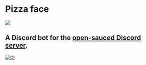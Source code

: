 # Pizza face

![](https://www.dropbox.com/s/mvlrw9wq570qtmu/Emote%203-112.png?dl=1)

## A Discord bot for the [open-sauced Discord server](https://discord.com/invite/gZMKK5q).  
[![CI](https://github.com/open-sauced/pizzaface/workflows/Node%20CI/badge.svg)](https://github.com/open-sauced/pizzaface/actions?query=workflow%3A%22Node+CI%22)
